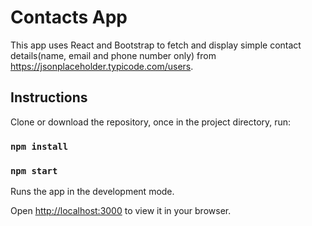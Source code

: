 # Contacts App

This app uses React and Bootstrap to fetch and display simple contact details(name, email and phone number only) from https://jsonplaceholder.typicode.com/users.

## Instructions

Clone or download the repository, once in the project directory, run:

### `npm install`

### `npm start`

Runs the app in the development mode.

Open [http://localhost:3000](http://localhost:3000) to view it in your browser.
